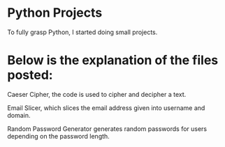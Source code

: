 # Python  Projects
To fully grasp Python, I started doing small projects. 

# Below is the explanation of the files posted: 
Caeser Cipher, the code is used to cipher and decipher a text.

Email Slicer, which slices the email address given into username and domain.

Random Password Generator generates random passwords for users depending on the password length.
